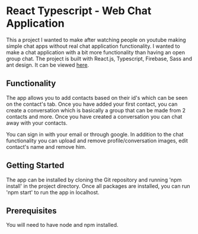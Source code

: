 React Typescript - Web Chat Application 
===========================================

This a project I wanted to make after watching people on youtube making simple chat apps without real chat application functionality. I wanted to make a chat application with a bit more functionality than having an open group chat. The project is built with React.js, Typescript, Firebase, Sass and ant design.
It can be viewed [here](https://react-typescript-chat-ap-d6740.web.app/).

## Functionality
The app allows you to add contacts based on their id's which can be seen on the contact's tab. Once you have added your first contact, you can create a conversation which is basically a group that can be made from 2 contacts and more. Once you have created a conversation you can chat away with your contacts.

You can sign in with your email or through google. In addition to the chat functionality you can upload and remove profile/conversation images, edit contact's name and remove him.

## Getting Started
The app can be installed by cloning the Git repository and running 'npm install' in the project directory. Once all packages are installed, you can run 'npm start' to run the app in localhost.

## Prerequisites
You will need to have node and npm installed.

